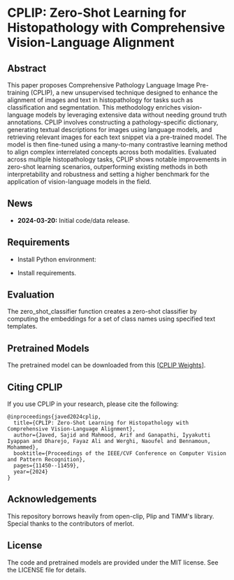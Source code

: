 # CPLIP: Zero-Shot Learning for Histopathology with Comprehensive Vision-Language Alignment

## Abstract

This paper proposes Comprehensive Pathology Language Image Pre-training (CPLIP), a new unsupervised technique designed to enhance the alignment of images and text in histopathology for tasks such as classification and segmentation. This methodology enriches vision-language models by leveraging extensive data without needing ground truth annotations. CPLIP involves constructing a pathology-specific dictionary, generating textual descriptions for images using language models, and retrieving relevant images for each text snippet via a pre-trained model. The model is then fine-tuned using a many-to-many contrastive learning method to align complex interrelated concepts across both modalities. Evaluated across multiple histopathology tasks, CPLIP shows notable improvements in zero-shot learning scenarios, outperforming existing methods in both interpretability and robustness and setting a higher benchmark for the application of vision-language models in the field.

## News

- **2024-03-20:** Initial code/data release.


## Requirements

- Install Python environment:
 
- Install requirements.


## Evaluation
The zero_shot_classifier function creates a zero-shot classifier by computing the embeddings for a set of class names using specified text templates.


## Pretrained Models

The pretrained model can be downloaded from this [[CPLIP Weights](https://drive.google.com/file/d/1INDVr_IlLFFS7cOLEkgtNUk7nH4CIYDe/view?usp=sharing)].


## Citing CPLIP

If you use CPLIP in your research, please cite the following:

```
@inproceedings{javed2024cplip,
  title={CPLIP: Zero-Shot Learning for Histopathology with Comprehensive Vision-Language Alignment},
  author={Javed, Sajid and Mahmood, Arif and Ganapathi, Iyyakutti Iyappan and Dharejo, Fayaz Ali and Werghi, Naoufel and Bennamoun, Mohammed},
  booktitle={Proceedings of the IEEE/CVF Conference on Computer Vision and Pattern Recognition},
  pages={11450--11459},
  year={2024}
}
```

## Acknowledgements

This repository borrows heavily from open-clip, Plip and TiMM's library. Special thanks to the contributors of merlot.

## License

The code and pretrained models are provided under the MIT license. See the LICENSE file for details.

